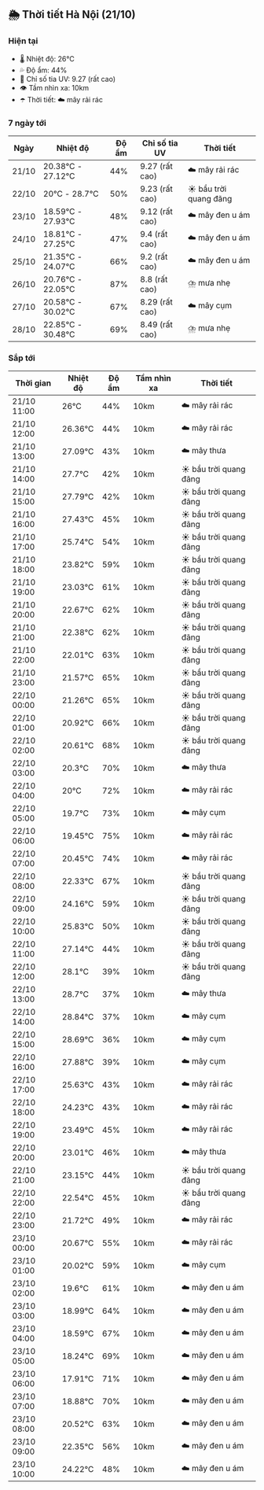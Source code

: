 ## 🌦️ Thời tiết Hà Nội (21/10)

### Hiện tại

- 🌡️ Nhiệt độ: 26℃
- 💦 Độ ẩm: 44%
- 🌟 Chỉ số tia UV: 9.27 (rất cao)
- 👁️ Tầm nhìn xa: 10km
- ☂️ Thời tiết: ☁️ mây rải rác

### 7 ngày tới

| Ngày | Nhiệt độ | Độ ẩm | Chỉ số tia UV | Thời tiết |
| --- | --- | --- | --- | --- |
| 21/10 | 20.38℃ - 27.12℃ | 44% | 9.27 (rất cao) | ☁️ mây rải rác |
| 22/10 | 20℃ - 28.7℃ | 50% | 9.23 (rất cao) | ☀️ bầu trời quang đãng |
| 23/10 | 18.59℃ - 27.93℃ | 48% | 9.12 (rất cao) | ☁️ mây đen u ám |
| 24/10 | 18.81℃ - 27.25℃ | 47% | 9.4 (rất cao) | ☁️ mây đen u ám |
| 25/10 | 21.35℃ - 24.07℃ | 66% | 9.2 (rất cao) | ☁️ mây đen u ám |
| 26/10 | 20.76℃ - 22.05℃ | 87% | 8.8 (rất cao) | ⛈️ mưa nhẹ |
| 27/10 | 20.58℃ - 30.02℃ | 67% | 8.29 (rất cao) | ☁️ mây cụm |
| 28/10 | 22.85℃ - 30.48℃ | 69% | 8.49 (rất cao) | ⛈️ mưa nhẹ |

### Sắp tới

| Thời gian | Nhiệt độ | Độ ẩm | Tầm nhìn xa | Thời tiết |
| --- | --- | --- | --- | --- |
| 21/10 11:00 | 26℃ | 44% | 10km | ☁️ mây rải rác |
| 21/10 12:00 | 26.36℃ | 44% | 10km | ☁️ mây rải rác |
| 21/10 13:00 | 27.09℃ | 43% | 10km | ☁️ mây thưa |
| 21/10 14:00 | 27.7℃ | 42% | 10km | ☀️ bầu trời quang đãng |
| 21/10 15:00 | 27.79℃ | 42% | 10km | ☀️ bầu trời quang đãng |
| 21/10 16:00 | 27.43℃ | 45% | 10km | ☀️ bầu trời quang đãng |
| 21/10 17:00 | 25.74℃ | 54% | 10km | ☀️ bầu trời quang đãng |
| 21/10 18:00 | 23.82℃ | 59% | 10km | ☀️ bầu trời quang đãng |
| 21/10 19:00 | 23.03℃ | 61% | 10km | ☀️ bầu trời quang đãng |
| 21/10 20:00 | 22.67℃ | 62% | 10km | ☀️ bầu trời quang đãng |
| 21/10 21:00 | 22.38℃ | 62% | 10km | ☀️ bầu trời quang đãng |
| 21/10 22:00 | 22.01℃ | 63% | 10km | ☀️ bầu trời quang đãng |
| 21/10 23:00 | 21.57℃ | 65% | 10km | ☀️ bầu trời quang đãng |
| 22/10 00:00 | 21.26℃ | 65% | 10km | ☀️ bầu trời quang đãng |
| 22/10 01:00 | 20.92℃ | 66% | 10km | ☀️ bầu trời quang đãng |
| 22/10 02:00 | 20.61℃ | 68% | 10km | ☀️ bầu trời quang đãng |
| 22/10 03:00 | 20.3℃ | 70% | 10km | ☁️ mây thưa |
| 22/10 04:00 | 20℃ | 72% | 10km | ☁️ mây rải rác |
| 22/10 05:00 | 19.7℃ | 73% | 10km | ☁️ mây cụm |
| 22/10 06:00 | 19.45℃ | 75% | 10km | ☁️ mây rải rác |
| 22/10 07:00 | 20.45℃ | 74% | 10km | ☁️ mây rải rác |
| 22/10 08:00 | 22.33℃ | 67% | 10km | ☀️ bầu trời quang đãng |
| 22/10 09:00 | 24.16℃ | 59% | 10km | ☀️ bầu trời quang đãng |
| 22/10 10:00 | 25.83℃ | 50% | 10km | ☀️ bầu trời quang đãng |
| 22/10 11:00 | 27.14℃ | 44% | 10km | ☀️ bầu trời quang đãng |
| 22/10 12:00 | 28.1℃ | 39% | 10km | ☀️ bầu trời quang đãng |
| 22/10 13:00 | 28.7℃ | 37% | 10km | ☁️ mây thưa |
| 22/10 14:00 | 28.84℃ | 37% | 10km | ☁️ mây cụm |
| 22/10 15:00 | 28.69℃ | 36% | 10km | ☁️ mây cụm |
| 22/10 16:00 | 27.88℃ | 39% | 10km | ☁️ mây cụm |
| 22/10 17:00 | 25.63℃ | 43% | 10km | ☁️ mây rải rác |
| 22/10 18:00 | 24.23℃ | 43% | 10km | ☁️ mây rải rác |
| 22/10 19:00 | 23.49℃ | 45% | 10km | ☁️ mây rải rác |
| 22/10 20:00 | 23.01℃ | 46% | 10km | ☁️ mây thưa |
| 22/10 21:00 | 23.15℃ | 44% | 10km | ☀️ bầu trời quang đãng |
| 22/10 22:00 | 22.54℃ | 45% | 10km | ☀️ bầu trời quang đãng |
| 22/10 23:00 | 21.72℃ | 49% | 10km | ☁️ mây rải rác |
| 23/10 00:00 | 20.67℃ | 55% | 10km | ☁️ mây rải rác |
| 23/10 01:00 | 20.02℃ | 59% | 10km | ☁️ mây cụm |
| 23/10 02:00 | 19.6℃ | 61% | 10km | ☁️ mây đen u ám |
| 23/10 03:00 | 18.99℃ | 64% | 10km | ☁️ mây đen u ám |
| 23/10 04:00 | 18.59℃ | 67% | 10km | ☁️ mây đen u ám |
| 23/10 05:00 | 18.24℃ | 69% | 10km | ☁️ mây đen u ám |
| 23/10 06:00 | 17.91℃ | 71% | 10km | ☁️ mây đen u ám |
| 23/10 07:00 | 18.88℃ | 70% | 10km | ☁️ mây đen u ám |
| 23/10 08:00 | 20.52℃ | 63% | 10km | ☁️ mây đen u ám |
| 23/10 09:00 | 22.35℃ | 56% | 10km | ☁️ mây đen u ám |
| 23/10 10:00 | 24.22℃ | 48% | 10km | ☁️ mây đen u ám |

